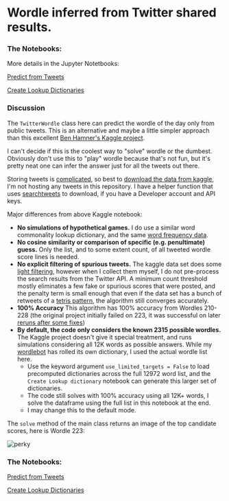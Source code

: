 # Wordle inferred from Twitter shared results.

### The Notebooks: 

More details in the Jupyter Notetbooks:

[Predict from Tweets](Predict%20with%20Tweets.ipynb)

[Create Lookup Dictionaries](Create%20Lookup%20dictionary.ipynb)

### Discussion

The `TwitterWordle` class here can predict the wordle of the day only from public tweets. This is an alternative and maybe a little simpler approach than this excellent [Ben Hamner's Kaggle project](https://www.kaggle.com/benhamner/wordle-1-6).

I can't decide if this is the coolest way to "solve" wordle or the dumbest. Obviously don't use this to "play" wordle because that's not fun, but it's pretty neat one can infer the answer just for all the tweets out there.

Storing tweets is [complicated](https://developer.twitter.com/en/developer-terms/agreement-and-policy), so best to [download the data from kaggle](https://www.kaggle.com/benhamner/wordle-tweets), I'm not hosting any tweets in this repository. I have a helper function that uses [searchtweets](https://pypi.org/project/searchtweets-v2/) to download, if you have a Developer account and API keys.

Major differences from above Kaggle notebook:

* **No simulations of hypothetical games.** I do use a similar word commonality lookup dictionary, and the same [word frequency data](https://www.kaggle.com/rtatman/english-word-frequency).
* **No cosine similarity or comparison of specific (e.g. penultimate) guess.** Only the list, and to some extent count, of all tweeted wordle score lines is needed.
* **No explicit filtering of spurious tweets.** The kaggle data set does some [light filtering](https://www.kaggle.com/benhamner/pull-wordle-tweets), however when I collect them myself, I do not pre-process the search results from the Twitter API. A minimum count threshold mostly eliminates a few fake or spurious scores that were posted, and the penalty term is small enough that even if the data set has a bunch of retweets of a [tetris pattern](https://twitter.com/TomWritesBlog/status/1489676441562361858), the algorithm still converges accurately.
* **100% Accuracy** This algorithm has 100% accuracy from Wordles 210-228 (the original project initially failed on 223, it was successful on later [reruns after some fixes](https://twitter.com/benhamner/status/1489364155370926080))
* **By default, the code only considers the known 2315 possible wordles.** The Kaggle project doesn't give it special treatment, and runs simulations considering all 12K words as possible answers. While my [wordlebot](https://github.com/astrowonk/wordle) has rolled its own dictionary, I used the actual wordle list here. 
  * Use the keyword argument `use_limited_targets = False` to load precomputed dictionaries across the full 12972 word list, and the `Create Lookup dictionary` notebook can generate this larger set of dictionaries.
  * The code still solves with 100% accuracy using all 12K+ words, I solve the dataframe using the full list in this notebook at the end.
  * I may change this to the default mode.

The `solve` method of the main class returns an image of the top candidate scores, here is Wordle 223:

![perky](https://user-images.githubusercontent.com/13702392/152341488-e80362a7-6d34-469f-97e1-094de1a14a25.png)

### The Notebooks: 

[Predict from Tweets](Predict%20with%20Tweets.ipynb)

[Create Lookup Dictionaries](Create%20Lookup%20dictionary.ipynb)

